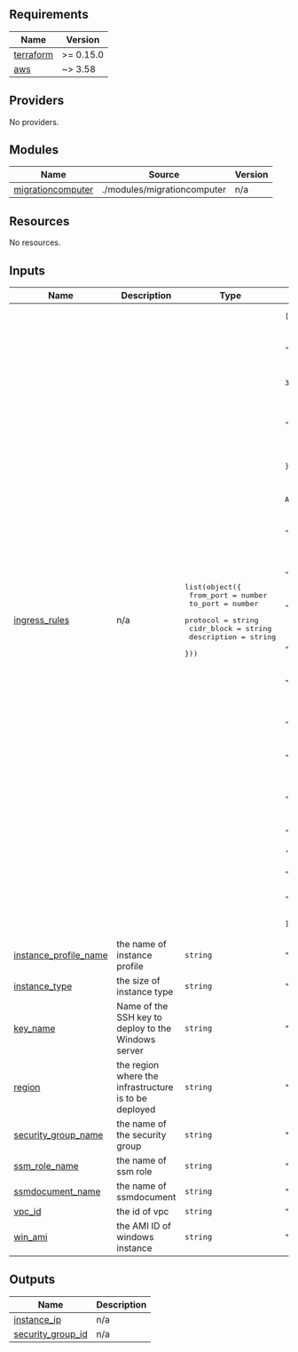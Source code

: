 ## Requirements

| Name | Version |
|------|---------|
| <a name="requirement_terraform"></a> [terraform](#requirement\_terraform) | >= 0.15.0 |
| <a name="requirement_aws"></a> [aws](#requirement\_aws) | ~> 3.58 |

## Providers

No providers.

## Modules

| Name | Source | Version |
|------|--------|---------|
| <a name="module_migrationcomputer"></a> [migrationcomputer](#module\_migrationcomputer) | ./modules/migrationcomputer | n/a |

## Resources

No resources.

## Inputs

| Name | Description | Type | Default | Required |
|------|-------------|------|---------|:--------:|
| <a name="input_ingress_rules"></a> [ingress\_rules](#input\_ingress\_rules) | n/a | <pre>list(object({<br>  from_port    = number<br>  to_port      = number<br>  protocol     = string<br>  cidr_block   = string<br>  description  = string<br>    }))</pre> | <pre>[<br>  {<br>    "cidr_block": "0.0.0.0/0",<br>    "description": "RDP",<br>    "from_port": 3389,<br>    "protocol": "tcp",<br>    "to_port": 3389<br>  },<br>  {<br>    "cidr_block": "0.0.0.0/0",<br>    "description": "DNS",<br>    "from_port": 53,<br>    "protocol": "tcp",<br>    "to_port": 53<br> }<br> , {<br>    "cidr_block": "0.0.0.0/0",<br>    "description": "Kerberos Authentication",<br>    "from_port": 88,<br>    "protocol": "tcp",<br>    "to_port": 88<br>  }<br> ,{<br>    "cidr_block": "0.0.0.0/0",<br>    "description": "LDAP",<br>    "from_port": 389,<br>    "protocol": "tcp",<br>    "to_port": 389<br>  }<br> ,{<br>    "cidr_block": "0.0.0.0/0",<br>    "description": "SMB",<br>    "from_port": 445,<br>    "protocol": "tcp",<br>    "to_port": 445<br>  }<br> ,{<br>    "cidr_block": "0.0.0.0/0",<br>    "description": "LDAPS",<br>    "from_port": 636,<br>    "protocol": "tcp",<br>    "to_port": 636<br>  }<br> ,{<br>    "cidr_block": "0.0.0.0/0",<br>    "description": "ADWS",<br>    "from_port": 9389,<br>    "protocol": "tcp",<br>    "to_port": 9389<br>  }<br>,{<br>    "cidr_block": "0.0.0.0/0",<br>    "description": "Powershell HTTP/HTTPS",<br>    "from_port": 5985,<br>    "protocol": "tcp",<br>    "to_port": 5986<br> }<br>]</pre> | no |
| <a name="input_instance_profile_name"></a> [instance\_profile\_name](#input\_instance\_profile\_name) | the name of instance profile | `string` | `"ec2-ssm-profile"` | no |
| <a name="input_instance_type"></a> [instance\_type](#input\_instance\_type) | the  size of instance type | `string` | `"t2.medium"` | no |
| <a name="input_key_name"></a> [key\_name](#input\_key\_name) | Name of the SSH key to deploy to the Windows server | `string` | `"MAG_AD_Migration"` | no |
| <a name="input_region"></a> [region](#input\_region) | the region  where the infrastructure is to be deployed | `string` | `"us-west-2"` | no |
| <a name="input_security_group_name"></a> [security\_group\_name](#input\_security\_group\_name) | the name of the security group | `string` | `"MAG Security Group For AD Migration"` | no |
| <a name="input_ssm_role_name"></a> [ssm\_role\_name](#input\_ssm\_role\_name) | the name of ssm role | `string` | `"ec2-ssm-role"` | no |
| <a name="input_ssmdocument_name"></a> [ssmdocument\_name](#input\_ssmdocument\_name) | the name of ssmdocument | `string` | `"ec2-ssmrole-profile"` | no |
| <a name="input_vpc_id"></a> [vpc\_id](#input\_vpc\_id) | the id of vpc | `string` | `"vpc-062398958da5b533d"` | no |
| <a name="input_win_ami"></a> [win\_ami](#input\_win\_ami) | the AMI ID of windows instance | `string` | `"ami-0d94140e38e117dc8"` | no |

## Outputs

| Name | Description |
|------|-------------|
| <a name="output_instance_ip"></a> [instance\_ip](#output\_instance\_ip) | n/a |
| <a name="output_security_group_id"></a> [security\_group\_id](#output\_security\_group\_id) | n/a |
